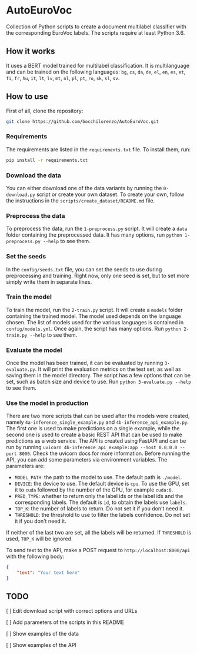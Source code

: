 # AutoEuroVoc

Collection of Python scripts to create a document multilabel classifier with the corresponding EuroVoc labels. The scripts require at least Python 3.6.

## How it works

It uses a BERT model trained for multilabel classification. It is multilanguage and can be trained on the following languages: `bg`, `cs`, `da`, `de`, `el`, `en`, `es`, `et`, `fi`, `fr`, `hu`, `it`, `lt`, `lv`, `mt`, `nl`, `pl`, `pt`, `ro`, `sk`, `sl`, `sv`.

## How to use
First of all, clone the repository:
```bash
git clone https://github.com/bocchilorenzo/AutoEuroVoc.git
```

### Requirements
The requirements are listed in the `requirements.txt` file. To install them, run:
```bash
pip install -r requirements.txt
```

### Download the data
You can either download one of the data variants by running the `0-download.py` script or create your own dataset. To create your own, follow the instructions in the `scripts/create_dataset/README.md` file.

### Preprocess the data
To preprocess the data, run the `1-preprocess.py` script. It will create a `data` folder containing the preprocessed data. It has many options, run `python 1-preprocess.py --help` to see them.

### Set the seeds
In the `config/seeds.txt` file, you can set the seeds to use during preprocessing and training. Right now, only one seed is set, but to set more simply write them in separate lines.

### Train the model
To train the model, run the `2-train.py` script. It will create a `models` folder containing the trained model. The model used depends on the language chosen. The list of models used for the various languages is contained in `config/models.yml`. Once again, the script has many options. Run `python 2-train.py --help` to see them.

### Evaluate the model
Once the model has been trained, it can be evaluated by running `3-evaluate.py`. It will print the evaluation metrics on the test set, as well as saving them in the model directory. The script has a few options that can be set, such as batch size and device to use. Run `python 3-evaluate.py --help` to see them.

### Use the model in production
There are two more scripts that can be used after the models were created, namely `4a-inference_single_example.py` and `4b-inference_api_example.py`. The first one is used to make predictions on a single example, while the second one is used to create a basic REST API that can be used to make predictions as a web service. The API is created using FastAPI and can be run by running `uvicorn 4b-inference_api_example:app --host 0.0.0.0 --port 8000`. Check the uvicorn docs for more information. Before running the API, you can add some parameters via environment variables. The parameters are:
- `MODEL_PATH`: the path to the model to use. The default path is `./model`.
- `DEVICE`: the device to use. The default device is `cpu`. To use the GPU, set it to `cuda` followed by the number of the GPU, for example `cuda:0`.
- `PRED_TYPE`: whether to return only the label ids or the label ids and the corresponding labels. The default is `id`, to obtain the labels use `labels`.
- `TOP_K`: the number of labels to return. Do not set it if you don't need it.
- `THRESHOLD`: the threshold to use to filter the labels confidence. Do not set it if you don't need it.

If neither of the last two are set, all the labels will be returned. If `THRESHOLD` is used, `TOP_K` will be ignored.

To send text to the API, make a POST request to `http://localhost:8000/api` with the following body:
```json
{
    "text": "Your text here"
}
```

## TODO

[ ] Edit download script with correct options and URLs

[ ] Add parameters of the scripts in this README

[ ] Show examples of the data

[ ] Show examples of the API
